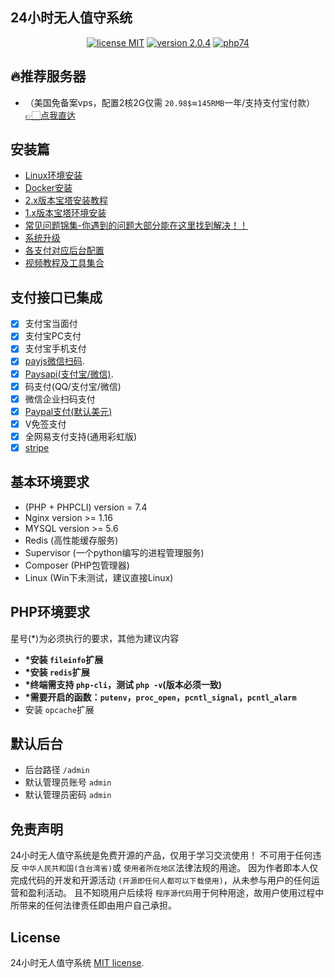 ## 24小时无人值守系统

<p align="center">
<a href="https://opensource.org/licenses/MIT"><img src="https://img.shields.io/badge/license-MIT-blue" alt="license MIT"></a>
<a href="https://github.com/assimon/dujiaoka/releases/tag/2.0.4"><img src="https://img.shields.io/badge/version-2.0.4-red" alt="version 2.0.4"></a>
<a href="https://www.php.net/releases/7_4_0.php"><img src="https://img.shields.io/badge/PHP-7.4-lightgrey" alt="php74"></a>
</p>

## 🔥推荐服务器

- （美国免备案vps，配置2核2G仅需 `20.98$`≈`145RMB`一年/支持支付宝付款）[👉🏻点我直达](https://my.racknerd.com/aff.php?aff=2745&pid=681)

## 安装篇

- [Linux环境安装](https://github.com/assimon/dujiaoka/wiki/linux_install)
- [Docker安装](https://github.com/assimon/dujiaoka/wiki/docker_install)
- [2.x版本宝塔安装教程](https://github.com/assimon/dujiaoka/wiki/2.x_bt_install)
- [1.x版本宝塔环境安装](https://github.com/assimon/dujiaoka/wiki/1.x_bt_install)
- [常见问题锦集-你遇到的问题大部分能在这里找到解决！！](https://github.com/assimon/dujiaoka/wiki/problems)
- [系统升级](https://github.com/assimon/dujiaoka/wiki/update)
- [各支付对应后台配置](https://github.com/assimon/dujiaoka/wiki/problems#各支付对应配置)
- [视频教程及工具集合](https://pan.dujiaoka.com)

## 支付接口已集成

- [X] 支付宝当面付
- [X] 支付宝PC支付
- [X] 支付宝手机支付
- [X] [payjs微信扫码](http://payjs.cn).
- [X] [Paysapi(支付宝/微信)](https://www.paysapi.com/).
- [X] 码支付(QQ/支付宝/微信)
- [X] 微信企业扫码支付
- [X] [Paypal支付(默认美元)](https://www.paypal.com)
- [X] V免签支付
- [X] 全网易支付支持(通用彩虹版)
- [X] [stripe](https://stripe.com/)

## 基本环境要求

- (PHP + PHPCLI) version = 7.4
- Nginx version >= 1.16
- MYSQL version >= 5.6
- Redis (高性能缓存服务)
- Supervisor (一个python编写的进程管理服务)
- Composer (PHP包管理器)
- Linux (Win下未测试，建议直接Linux)

## PHP环境要求

星号(*)为必须执行的要求，其他为建议内容

- **\*安装 `fileinfo`扩展**
- **\*安装 `redis`扩展**
- **\*终端需支持 `php-cli`，测试 `php -v`(版本必须一致)**
- **\*需要开启的函数：`putenv`，`proc_open`，`pcntl_signal`，`pcntl_alarm`**
- 安装 `opcache`扩展

## 默认后台

- 后台路径 `/admin`
- 默认管理员账号 `admin`
- 默认管理员密码 `admin`

## 免责声明

24小时无人值守系统是免费开源的产品，仅用于学习交流使用！
不可用于任何违反 `中华人民共和国(含台湾省)`或 `使用者所在地区`法律法规的用途。
因为作者即本人仅完成代码的开发和开源活动 `(开源即任何人都可以下载使用)`，从未参与用户的任何运营和盈利活动。
且不知晓用户后续将 `程序源代码`用于何种用途，故用户使用过程中所带来的任何法律责任即由用户自己承担。

## License

24小时无人值守系统 [MIT license](https://opensource.org/licenses/MIT).
